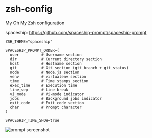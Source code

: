 # zsh-config
My Oh My Zsh configuration

spaceship: https://github.com/spaceship-prompt/spaceship-prompt

```
ZSH_THEME="spaceship"

SPACESHIP_PROMPT_ORDER=(
  user          # Username section
  dir           # Current directory section
  host          # Hostname section
  git           # Git section (git_branch + git_status)
  node          # Node.js section
  venv          # virtualenv section
  time          # Time stamps section
  exec_time     # Execution time
  line_sep      # Line break
  vi_mode       # Vi-mode indicator
  jobs          # Background jobs indicator
  exit_code     # Exit code section
  char          # Prompt character
)

SPACESHIP_TIME_SHOW=true
```

![prompt screenshot](./prompt)
